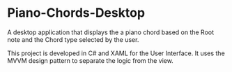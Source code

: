 # Piano-Chords-Desktop

A desktop application that displays the a piano chord based on the Root note and the Chord type selected by the user.

This project is developed in C# and XAML for the User Interface. It uses the MVVM design pattern to separate the logic from the view.
